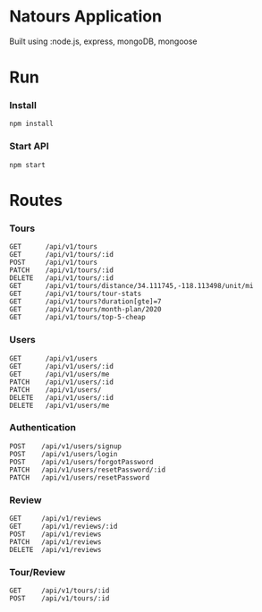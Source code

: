 # Natours Application

Built using :node.js, express, mongoDB, mongoose 

# Run

### Install

```
npm install
```

### Start API

```
npm start
```

# Routes

### Tours
```
GET      /api/v1/tours
GET      /api/v1/tours/:id
POST     /api/v1/tours
PATCH    /api/v1/tours/:id
DELETE   /api/v1/tours/:id
GET      /api/v1/tours/distance/34.111745,-118.113498/unit/mi
GET      /api/v1/tours/tour-stats
GET      /api/v1/tours?duration[gte]=7
GET      /api/v1/tours/month-plan/2020
GET      /api/v1/tours/top-5-cheap
```
### Users

```
GET      /api/v1/users
GET      /api/v1/users/:id
GET      /api/v1/users/me
PATCH    /api/v1/users/:id
PATCH    /api/v1/users/
DELETE   /api/v1/users/:id
DELETE   /api/v1/users/me
```

### Authentication
```
POST    /api/v1/users/signup
POST    /api/v1/users/login
POST    /api/v1/users/forgotPassword
PATCH   /api/v1/users/resetPassword/:id
PATCH   /api/v1/users/resetPassword
```

### Review

```
GET     /api/v1/reviews
GET     /api/v1/reviews/:id
POST    /api/v1/reviews
PATCH   /api/v1/reviews
DELETE  /api/v1/reviews
```

### Tour/Review
```
GET     /api/v1/tours/:id
POST    /api/v1/tours/:id
```

